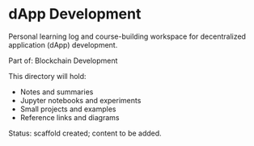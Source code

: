 # dApp Development

Personal learning log and course-building workspace for decentralized application (dApp) development.

Part of: Blockchain Development

This directory will hold:
- Notes and summaries
- Jupyter notebooks and experiments
- Small projects and examples
- Reference links and diagrams

Status: scaffold created; content to be added.
